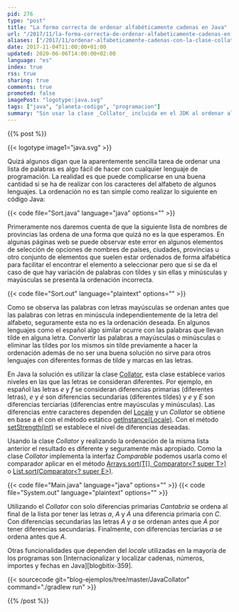 ```yaml
---
pid: 276
type: "post"
title: "La forma correcta de ordenar alfabéticamente cadenas en Java"
url: "/2017/11/la-forma-correcta-de-ordenar-alfabeticamente-cadenas-en-java/"
aliases: ["/2017/11/ordenar-alfabeticamente-cadenas-con-la-clase-collator-en-java/"]
date: 2017-11-04T11:00:00+01:00
updated: 2020-06-06T14:00:00+02:00
language: "es"
index: true
rss: true
sharing: true
comments: true
promoted: false
imagePost: "logotype:java.svg"
tags: ["java", "planeta-codigo", "programacion"]
summary: "Sin usar la clase _Collator_ incluida en el JDK al ordenar alfabéticamente una lista de cadenas obtendremos en algún caso un resultado que nos extrañará y seguramente no sea lo esperado. La clase _String_ implementa la interfaz _Comprable_ pero esta ordenación es en base al valor del código _unicode_ sin tener en cuenta los diferentes niveles de diferencias propios del idioma para algunos caracteres de la cadena como tildes o caracteres únicos como la _ñ_. La forma correcta de ordenar cadenas en Java es utilizando la clase _Collator_."
---
```


{{% post %}}

{{< logotype image1="java.svg" >}}

Quizá algunos digan que la aparentemente sencilla tarea de ordenar una lista de palabras es algo fácil de hacer con cualquier lenguaje de programación. La realidad es que puede complicarse en una buena cantidad si se ha de realizar con los caracteres del alfabeto de algunos lenguajes. La ordenación no es tan simple como realizar lo siguiente en código Java:

{{< code file="Sort.java" language="java" options="" >}}

Primeramente nos daremos cuenta de que la siguiente lista de nombres de provincias las ordena de una forma que quizá no es la que esperamos. En algunas páginas web se puede observar este error en algunos elementos de selección de opciones de nombres de países, ciudades, provincias u otro conjunto de elementos que suelen estar ordenados de forma alfabética para facilitar el encontrar el elemento a seleccionar pero que si se da el caso de que hay variación de palabras con tildes y sin ellas y minúsculas y mayúsculas se presenta la ordenación incorrecta.

{{< code file="Sort.out" language="plaintext" options="" >}}

Como se observa las palabras con letras mayúsculas se ordenan antes que las palabras con letras en minúscula independientemente de la letra del alfabeto, seguramente esta no es la ordenación deseada. En algunos lenguajes como el español algo similar ocurre con las palabras que llevan tilde en alguna letra. Convertir las palabras a mayúsculas o minúsculas o eliminar las tildes por los mismos sin tilde previamente a hacer la ordenación además de no ser una buena solución no sirve para otros lenguajes con diferentes formas de tilde y marcas en las letras.

En Java la solución es utilizar la clase [Collator](javadoc9:java/text/Collator.html), esta clase establece varios niveles en las que las letras se consideran diferentes. Por ejemplo, en español las letras _e_ y _f_ se consideran diferencias primarias (diferentes letras), _e_ y _é_ son diferencias secundarias (diferentes tildes) y _e_ y _E_ son diferencias terciarias (diferencias entre mayúsculas y minúsculas). Las diferencias entre caracteres dependen del [Locale](javadoc9:java/util/Locale.html) y un _Collator_ se obtiene en base a él con el método estático [getInstance​(Locale)](javadoc9:java/text/Collator.html#getInstance-java.util.Locale-). Con el método [setStrength(int)](javadoc9:java/text/Collator.html#setStrength-int-) se establece el nivel de diferencias deseadas.

Usando la clase _Collator_ y realizando la ordenación de la misma lista anterior el resultado es diferente y seguramente más apropiado. Como la clase _Collator_ implementa la interfaz _Comparable_ podemos usarla como el comparador aplicar en el método [Arrays.sort(T[], Comparator<? super T>)](javadoc9:java/util/Arrays.html#sort-T:A-java.util.Comparator-) o [List.sort(Comparator<? super E>)](javadoc9:java/util/List.html#sort-java.util.Comparator-).

{{< code file="Main.java" language="java" options="" >}}
{{< code file="System.out" language="plaintext" options="" >}}

Utilizando el _Collator_ con solo diferencias primarias _Cantabria_ se ordena al final de la lista por tener las letras _a_, _A_ y _Á_ una diferencia primaria con _C_. Con diferencias secundarias las letras _A_ y _a_ se ordenan antes que _Á_ por tener diferencias secundarias. Finalmente, con diferencias terciarias _a_ se ordena antes que _A_.

Otras funcionalidades que dependen del _locale_ utilizadas en la mayoría de los programas son [Internacionalizar y localizar cadenas, números, importes y fechas en Java][blogbitix-359].

{{< sourcecode git="blog-ejemplos/tree/master/JavaCollator" command="./gradlew run" >}}

{{% /post %}}
